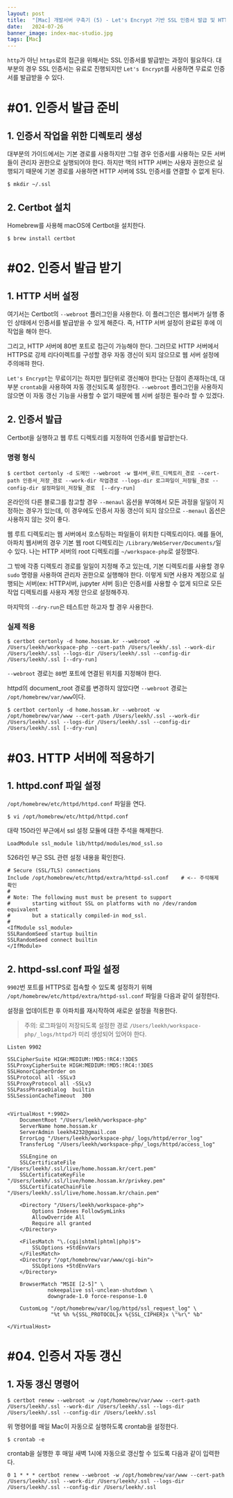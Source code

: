 ```yaml
---
layout: post
title:  "[Mac] 개발서버 구축기 (5) - Let's Encrypt 기반 SSL 인증서 발급 및 HTTP 서버 설정 변경"
date:   2024-07-26
banner_image: index-mac-studio.jpg
tags: [Mac]
---
```


`http`가 아닌 `https`로의 접근을 위해서는 SSL 인증서를 발급받는 과정이 필요하다. 대부분의 경우 SSL 인증서는 유료로 진행되지만 `Let's Encrypt`를 사용하면 무료로 인증서를 발급받을 수 있다.

<!--more-->

# #01. 인증서 발급 준비

## 1. 인증서 작업을 위한 디렉토리 생성

대부분의 가이드에서는 기본 경로를 사용하지만 그럴 경우 인증서를 사용하는 모든 서버들이 관리자 권한으로 실행되어야 한다. 하지만 맥의 HTTP 서버는 사용자 권한으로 실행되기 때문에 기본 경로를 사용하면 HTTP 서버에 SSL 인증서를 연결할 수 없게 된다.

```shell
$ mkdir ~/.ssl
```

## 2. Certbot 설치

Homebrew를 사용해 macOS에 Certbot을 설치한다.

```shell
$ brew install certbot
```

# #02. 인증서 발급 받기

## 1. HTTP 서버 설정

여기서는 Certbot의 `--webroot` 플러그인을 사용한다. 이 플러그인은 웹서버가 실행 중인 상태에서 인증서를 발급받을 수 있게 해준다. 즉, HTTP 서버 설정이 완료된 후에 이 작업을 해야 한다.

그리고, HTTP 서버에 80번 포트로 접근이 가능해야 한다. 그러므로 HTTP 서버에서 HTTPS로 강제 리다이렉트를 구성할 경우 자동 갱신이 되지 않으므로 웹 서버 설정에 주의애햐 한다.

`Let's Encrypt`는 무료이기는 하지만 월단위로 갱신해야 한다는 단점이 존재하는데, 대부분 `crontab`을 사용하여 자동 갱신되도록 설정한다. `--webroot` 플러그인을 사용하지 않으면 이 자동 갱신 기능을 사용할 수 없기 때문에 웹 서버 설정은 필수라 할 수 있겠다.

## 2. 인증서 발급

Certbot을 실행하고 웹 루트 디렉토리를 지정하여 인증서를 발급받는다.

### 명령 형식

```shell
$ certbot certonly -d 도메인 --webroot -w 웹서버_루트_디렉토리_경로 --cert-path 인증서_저장_경로 --work-dir 작업경로 --logs-dir 로그파일이_저장될_경로 --config-dir 설정파일이_저장될_경로  [--dry-run]
```

온라인의 다른 블로그를 참고할 경우 `--menaul` 옵션을 부여해서 모든 과정을 일일이 지정하는 경우가 있는데, 이 경우에도 인증서 자동 갱신이 되지 않으므로 `--menaul`  옵션은 사용하지 않는 것이 좋다.

웹 루트 디렉토리는 웹 서버에서 호스팅하는 파일들이 위치한 디렉토리이다. 예를 들어, 아파치 웹서버의 경우 기본 웹 root 디렉토리는 `/Library/WebServer/Documents/`일 수 있다. 나는 HTTP 서버의 root 디렉토리를 `~/workspace-php`로 설정했다.

그 밖에 각종 디렉토리 경로를 일일이 지정해 주고 있는데, 기본 디렉토리를 사용할 경우 `sudo` 명령을 사용하여 관리자 권한으로 실행해야 한다. 이렇게 되면 사용자 계정으로 실행되는 서버(ex: HTTP서버, jupyter 서버 등)은 인증서를 사용할 수 없게 되므로 모든 작업 디렉토리를 사용자 계정 안으로 설정해주자.

마지막의 `--dry-run`은 테스트만 하고자 할 경우 사용한다.


### 실제 적용

```shell
$ certbot certonly -d home.hossam.kr --webroot -w /Users/leekh/workspace-php --cert-path /Users/leekh/.ssl --work-dir /Users/leekh/.ssl --logs-dir /Users/leekh/.ssl --config-dir /Users/leekh/.ssl [--dry-run]
```

`--webroot` 경로는 `80`번 포트에 연결된 위치를 지정해야 한다.

httpd의 document_root 경로를 변경하지 않았다면 `--webroot` 경로는 `/opt/homebrew/var/www`이다.

```shell
$ certbot certonly -d home.hossam.kr --webroot -w /opt/homebrew/var/www --cert-path /Users/leekh/.ssl --work-dir /Users/leekh/.ssl --logs-dir /Users/leekh/.ssl --config-dir /Users/leekh/.ssl [--dry-run]
```

# #03. HTTP 서버에 적용하기

## 1. httpd.conf 파일 설정

`/opt/homebrew/etc/httpd/httpd.conf` 파일을 연다.

```shell
$ vi /opt/homebrew/etc/httpd/httpd.conf
```

대략 150라인 부근에서 ssl 설정 모듈에 대한 주석을 해제한다.

```plain
LoadModule ssl_module lib/httpd/modules/mod_ssl.so
```

526라인 부근 SSL 관련 설정 내용을 확인한다.

```
# Secure (SSL/TLS) connections
Include /opt/homebrew/etc/httpd/extra/httpd-ssl.conf    # <-- 주석해제 확인
#
# Note: The following must must be present to support
#       starting without SSL on platforms with no /dev/random equivalent
#       but a statically compiled-in mod_ssl.
#
<IfModule ssl_module>
SSLRandomSeed startup builtin
SSLRandomSeed connect builtin
</IfModule>
```

## 2. httpd-ssl.conf 파일 설정

`9902`번 포트를 HTTPS로 접속할 수 있도록 설정하기 위해 `/opt/homebrew/etc/httpd/extra/httpd-ssl.conf` 파일을 다음과 같이 설정한다.

설정을 업데이트한 후 아파치를 재시작하여 새로운 설정을 적용한다.

> 주의: 로그파일이 저장되도록 설정한 경로 `/Users/leekh/workspace-php/_logs/httpd`가 미리 생성되어 있어야 한다.


```
Listen 9902

SSLCipherSuite HIGH:MEDIUM:!MD5:!RC4:!3DES
SSLProxyCipherSuite HIGH:MEDIUM:!MD5:!RC4:!3DES
SSLHonorCipherOrder on
SSLProtocol all -SSLv3
SSLProxyProtocol all -SSLv3
SSLPassPhraseDialog  builtin
SSLSessionCacheTimeout  300


<VirtualHost *:9902>
    DocumentRoot "/Users/leekh/workspace-php"
    ServerName home.hossam.kr
    ServerAdmin leekh4232@gmail.com
    ErrorLog "/Users/leekh/workspace-php/_logs/httpd/error_log"
    TransferLog "/Users/leekh/workspace-php/_logs/httpd/access_log"

    SSLEngine on
    SSLCertificateFile "/Users/leekh/.ssl/live/home.hossam.kr/cert.pem"
    SSLCertificateKeyFile "/Users/leekh/.ssl/live/home.hossam.kr/privkey.pem"
    SSLCertificateChainFile "/Users/leekh/.ssl/live/home.hossam.kr/chain.pem"

    <Directory "/Users/leekh/workspace-php">
        Options Indexes FollowSymLinks
        AllowOverride All
        Require all granted
    </Directory>

    <FilesMatch "\.(cgi|shtml|phtml|php)$">
        SSLOptions +StdEnvVars
    </FilesMatch>
    <Directory "/opt/homebrew/var/www/cgi-bin">
        SSLOptions +StdEnvVars
    </Directory>

    BrowserMatch "MSIE [2-5]" \
             nokeepalive ssl-unclean-shutdown \
             downgrade-1.0 force-response-1.0

    CustomLog "/opt/homebrew/var/log/httpd/ssl_request_log" \
              "%t %h %{SSL_PROTOCOL}x %{SSL_CIPHER}x \"%r\" %b"

</VirtualHost>
```

# #04. 인증서 자동 갱신

## 1. 자동 갱신 명령어

```shell
$ certbot renew --webroot -w /opt/homebrew/var/www --cert-path /Users/leekh/.ssl --work-dir /Users/leekh/.ssl --logs-dir /Users/leekh/.ssl --config-dir /Users/leekh/.ssl
```

위 명령어를 매일 Mac이 자동으로 실행하도록 crontab을 설정한다.

```shell
$ crontab -e
```

crontab을 실행한 후 매일 새벽 1시에 자동으로 갱신할 수 있도록 다음과 같이 입력한다.

```shell
0 1 * * * certbot renew --webroot -w /opt/homebrew/var/www --cert-path /Users/leekh/.ssl --work-dir /Users/leekh/.ssl --logs-dir /Users/leekh/.ssl --config-dir /Users/leekh/.ssl
```